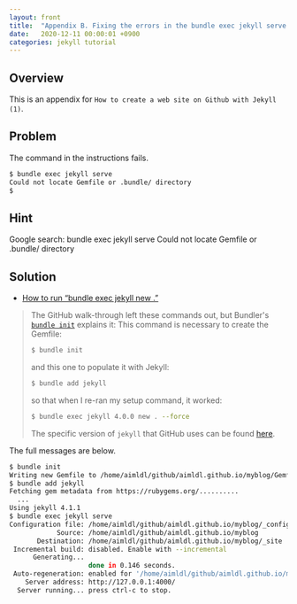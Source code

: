 ```yaml
---
layout: front
title:  "Appendix B. Fixing the errors in the bundle exec jekyll serve command"
date:   2020-12-11 00:00:01 +0900
categories: jekyll tutorial
---
```


## Overview

This is an appendix for `How to create a web site on Github with Jekyll (1)`.

## Problem

The command in the instructions fails.

```bash
$ bundle exec jekyll serve
Could not locate Gemfile or .bundle/ directory
$
```

## Hint

Google search: bundle exec jekyll serve Could not locate Gemfile or .bundle/ directory

## Solution

* [How to run “bundle exec jekyll new .”](https://stackoverflow.com/questions/59913903/how-to-run-bundle-exec-jekyll-new)

> The GitHub walk-through left these commands out, but Bundler's [`bundle init`](https://bundler.io/v2.0/man/bundle-init.1.html) explains it: This command is necessary to create the Gemfile:
>
> ```sh
> $ bundle init
> ```
>
> and this one to populate it with Jekyll:
>
> ```sh
> $ bundle add jekyll
> ```
>
> so that when I re-ran my setup command, it worked:
>
> ```sh
> $ bundle exec jekyll 4.0.0 new . --force
> ```
>
> The specific version of `jekyll` that GitHub uses can be found [here](https://pages.github.com/versions/).

The full messages are below.

```bash
$ bundle init
Writing new Gemfile to /home/aimldl/github/aimldl.github.io/myblog/Gemfile
$ bundle add jekyll
Fetching gem metadata from https://rubygems.org/..........
  ...
Using jekyll 4.1.1
$ bundle exec jekyll serve
Configuration file: /home/aimldl/github/aimldl.github.io/myblog/_config.yml
            Source: /home/aimldl/github/aimldl.github.io/myblog
       Destination: /home/aimldl/github/aimldl.github.io/myblog/_site
 Incremental build: disabled. Enable with --incremental
      Generating... 
                    done in 0.146 seconds.
 Auto-regeneration: enabled for '/home/aimldl/github/aimldl.github.io/myblog'
    Server address: http://127.0.0.1:4000/
  Server running... press ctrl-c to stop.
```

